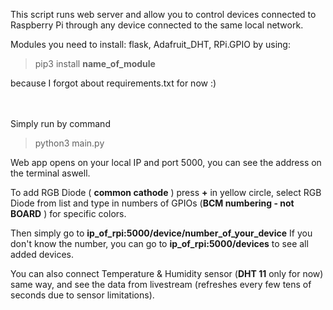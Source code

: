 This script runs web server and allow you to control devices connected to Raspberry Pi through any device connected to the same local network.

Modules you need to install: flask, Adafruit_DHT, RPi.GPIO
by using:
> pip3 install **name_of_module**

because I forgot about requirements.txt for now :)
<br /><br /><br />

Simply run by command
> python3 main.py

Web app opens on your local IP and port 5000, you can see the address on the terminal aswell.

To add RGB Diode ( __common cathode__ ) press **+** in yellow circle, select RGB Diode from list and type in numbers of GPIOs (**BCM numbering - not BOARD** ) for specific colors.

Then simply go to **ip_of_rpi:5000/device/__number_of_your_device__**
If you don't know the number, you can go to **ip_of_rpi:5000/devices** to see all added devices.

You can also connect Temperature & Humidity sensor (**DHT 11** only for now) same way, and see the data from livestream (refreshes every few tens of seconds due to sensor limitations).

